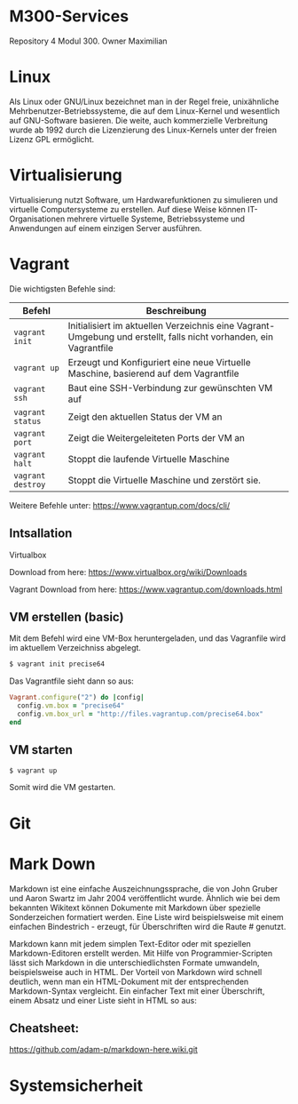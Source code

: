 # M300-Services
Repository 4 Modul 300. Owner Maximilian

# Linux
Als Linux oder GNU/Linux bezeichnet man in der Regel freie, unixähnliche Mehrbenutzer-Betriebssysteme, die auf dem Linux-Kernel und wesentlich auf GNU-Software basieren. Die weite, auch kommerzielle Verbreitung wurde ab 1992 durch die Lizenzierung des Linux-Kernels unter der freien Lizenz GPL ermöglicht.

# Virtualisierung

Virtualisierung nutzt Software, um Hardwarefunktionen zu simulieren und virtuelle Computersysteme zu erstellen. Auf diese Weise können IT-Organisationen mehrere virtuelle Systeme, Betriebssysteme und Anwendungen auf einem einzigen Server ausführen.

# Vagrant

Die wichtigsten Befehle sind:

| Befehl                    | Beschreibung                                                      |
| ------------------------- | ----------------------------------------------------------------- | 
| `vagrant init`            | Initialisiert im aktuellen Verzeichnis eine Vagrant-Umgebung und erstellt, falls nicht vorhanden, ein Vagrantfile |
| `vagrant up`              |  Erzeugt und Konfiguriert eine neue Virtuelle Maschine, basierend auf dem Vagrantfile |
| `vagrant ssh`             | Baut eine SSH-Verbindung zur gewünschten VM auf                   |
| `vagrant status`          | Zeigt den aktuellen Status der VM an                              |
| `vagrant port`            | Zeigt die Weitergeleiteten Ports der VM an                        |
| `vagrant halt`            | Stoppt die laufende Virtuelle Maschine                            |
| `vagrant destroy`         | Stoppt die Virtuelle Maschine und zerstört sie.                   |

Weitere Befehle unter: https://www.vagrantup.com/docs/cli/


## Intsallation

Virtualbox

Download from here: https://www.virtualbox.org/wiki/Downloads

Vagrant
Download from here: https://www.vagrantup.com/downloads.html

## VM erstellen (basic)

Mit dem Befehl wird eine VM-Box heruntergeladen, und das Vagranfile wird im aktuellem Verzeichniss abgelegt.
```Ruby
$ vagrant init precise64
```

Das Vagrantfile sieht dann so aus:

```Ruby
Vagrant.configure("2") do |config|
  config.vm.box = "precise64"
  config.vm.box_url = "http://files.vagrantup.com/precise64.box"
end
```

## VM starten
```Ruby
$ vagrant up
```
Somit wird die VM gestarten. 

# Git

# Mark Down
Markdown ist eine einfache Auszeichnungssprache, die von John Gruber und Aaron Swartz im Jahr 2004 veröffentlicht wurde. Ähnlich wie bei dem bekannten Wikitext können Dokumente mit Markdown über spezielle Sonderzeichen formatiert werden. Eine Liste wird beispielsweise mit einem einfachen Bindestrich - erzeugt, für Überschriften wird die Raute # genutzt.

Markdown kann mit jedem simplen Text-Editor oder mit speziellen Markdown-Editoren erstellt werden. Mit Hilfe von Programmier-Scripten lässt sich Markdown in die unterschiedlichsten Formate umwandeln, beispielsweise auch in HTML. Der Vorteil von Markdown wird schnell deutlich, wenn man ein HTML-Dokument mit der entsprechenden Markdown-Syntax vergleicht. Ein einfacher Text mit einer Überschrift, einem Absatz und einer Liste sieht in HTML so aus:
## Cheatsheet:
https://github.com/adam-p/markdown-here.wiki.git
# Systemsicherheit